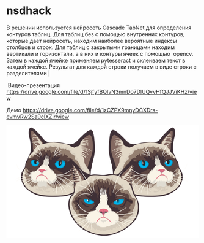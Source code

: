 # nsdhack

В решении используется нейросеть Cascade TabNet для определения контуров таблиц.  Для таблиц без с помощью внутренних контуров, которые дает нейросеть, находим наиболее вероятные индексы столбцов и строк. Для таблиц с закрытыми границами находим вертикали и горизонтали, а в них и контуры ячеек с помощью  opencv. Затем в каждой ячейке применяем pytesseract и склеиваем текст в каждой ячейке. Результат для каждой строки получаем в виде строки с разделителями |

 Видео-презентация https://drive.google.com/file/d/1SjfyfBQIvN3mnDo7DlUQvvHfQJJViKHz/view
  
  Демо https://drive.google.com/file/d/1zCZPX9mnyDCXDrs-evmvRw2Sa9clXZir/view

![alt text](https://github.com/fredegrec/nsdhack/blob/main/grumpy_logo.png)
